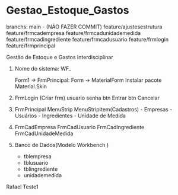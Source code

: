 # Gestao_Estoque_Gastos

branchs:
main - (NÃO FAZER COMMIT)
feature/ajustesestrutura
feature/frmcadempresa
feature/frmcadunidademedida
feature/frmcadingrediente
feature/frmcadusuario
feature/frmlogin
feature/frmprincipal

Gestão de Estoque e Gastos Interdisciplinar
1. Nome do sistema: WF_

   Form1 -> FrmPrincipal: Form -> MaterialForm
   Instalar pacote Material.Skin
   
2. FrmLogin (Criar frm)
   usuario
   senha
   btn Entrar
   btn Cancelar
   
3. FrmPrincipal 
    MenuStrip
	  MenuStripItem(Cadastros)
	   - Empresas
	   - Usuários
	   - Ingredientes
	   - Unidade de Medida
	   

4. FrmCadEmpresa
   FrmCadUsuario
   FrmCadIngrediente
   FrmCadUnidadeMedida

5. Banco de Dados(Modelo Workbench )   
   
   - tblempresa
   - tblusuario
   - tblingrediente
   - unidademedida  
 
 Rafael Teste1